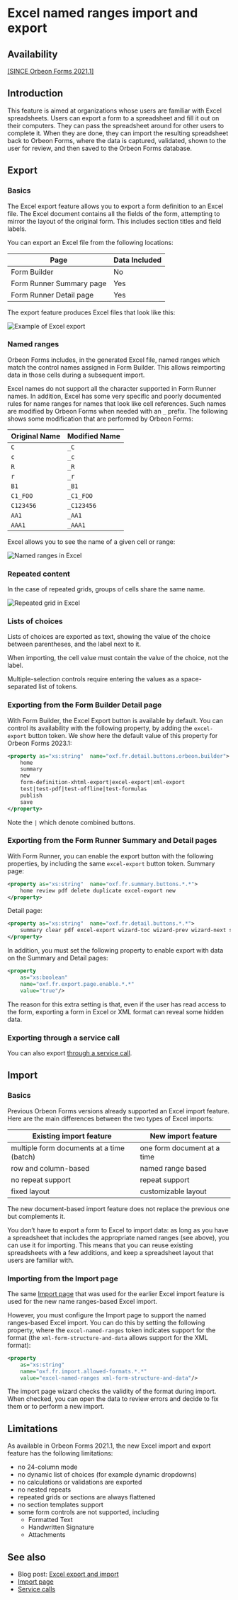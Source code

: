 # Excel named ranges import and export

## Availability

[\[SINCE Orbeon Forms 2021.1\]](/release-notes/orbeon-forms-2021.1.md)

## Introduction

This feature is aimed at organizations whose users are familiar with Excel spreadsheets. Users can export a form to a spreadsheet and fill it out on their computers. They can pass the spreadsheet around for other users to complete it. When they are done, they can import the resulting spreadsheet back to Orbeon Forms, where the data is captured, validated, shown to the user for review, and then saved to the Orbeon Forms database.

## Export

### Basics 

The Excel export feature allows you to export a form definition to an Excel file. The Excel document contains all the fields of the form, attempting to mirror the layout of the original form. This includes section titles and field labels.

You can export an Excel file from the following locations:

| Page                     | Data Included |
|--------------------------|---------------|
| Form Builder             | No            |
| Form Runner Summary page | Yes           |
| Form Runner Detail page  | Yes           |

The export feature produces Excel files that look like this:

![Example of Excel export](/form-builder/images/excel-export-export.png)

### Named ranges

Orbeon Forms includes, in the generated Excel file, named ranges which match the control names assigned in Form Builder. This allows reimporting data in those cells during a subsequent import.

Excel names do not support all the character supported in Form Runner names. In addition, Excel has some very specific and poorly documented rules for name ranges for names that look like cell references. Such names are modified by Orbeon Forms when needed with an `_` prefix. The following shows some modification that are performed by Orbeon Forms:

| Original Name | Modified Name |
|---------------|---------------|
| `C`           | `_C`          |
| `c`           | `_c`          |
| `R`           | `_R`          |
| `r`           | `_r`          |
| `B1`          | `_B1`         |
| `C1_FOO`      | `_C1_FOO`     |
| `C123456`     | `_C123456`    |
| `AA1`         | `_AA1`        |
| `AAA1`        | `_AAA1`       |

Excel allows you to see the name of a given cell or range:

![Named ranges in Excel](/form-builder/images/excel-export-ranges.png)

### Repeated content

In the case of repeated grids, groups of cells share the same name.

![Repeated grid in Excel](/form-builder/images/excel-export-repeat-export.png)

### Lists of choices

Lists of choices are exported as text, showing the value of the choice between parentheses, and the label next to it.

When importing, the cell value must contain the value of the choice, not the label.

Multiple-selection controls require entering the values as a space-separated list of tokens.

### Exporting from the Form Builder Detail page

With Form Builder, the Excel Export button is available by default. You can control its availability with the following property, by adding the `excel-export` button token. We show here the default value of this property for Orbeon Forms 2023.1:

```xml
<property as="xs:string"  name="oxf.fr.detail.buttons.orbeon.builder">
    home
    summary
    new
    form-definition-xhtml-export|excel-export|xml-export
    test|test-pdf|test-offline|test-formulas
    publish
    save
</property>
```

Note the `|` which denote combined buttons.

### Exporting from the Form Runner Summary and Detail pages

With Form Runner, you can enable the export button with the following properties, by including the same `excel-export` button token. Summary page:

```xml
<property as="xs:string"  name="oxf.fr.summary.buttons.*.*">
    home review pdf delete duplicate excel-export new
</property>
```

Detail page:

```xml
<property as="xs:string"  name="oxf.fr.detail.buttons.*.*">
    summary clear pdf excel-export wizard-toc wizard-prev wizard-next save-final review
</property>
```

In addition, you must set the following property to enable export with data on the Summary and Detail pages:

```xml
<property
    as="xs:boolean"
    name="oxf.fr.export.page.enable.*.*"
    value="true"/>
```

The reason for this extra setting is that, even if the user has read access to the form, exporting a form in Excel or XML format can reveal some hidden data.

### Exporting through a service call

You can also export [through a service call](/form-runner/link-embed/linking.md#paths).

## Import

### Basics

Previous Orbeon Forms versions already supported an Excel import feature. Here are the main differences between the two types of Excel imports:

| Existing import feature                   | New import feature          |
|-------------------------------------------|-----------------------------|
| multiple form documents at a time (batch) | one form document at a time |
| row and column-based                      | named range based           |
| no repeat support                         | repeat support              |
| fixed layout                              | customizable layout         |

The new document-based import feature does not replace the previous one but complements it.

You don’t have to export a form to Excel to import data: as long as you have a spreadsheet that includes the appropriate named ranges (see above), you can use it for importing. This means that you can reuse existing spreadsheets with a few additions, and keep a spreadsheet layout that users are familiar with.

### Importing from the Import page

The same [Import page](excel.md) that was used for the earlier Excel import feature is used for the new name ranges-based Excel import.

However, you must configure the Import page to support the named ranges-based Excel import. You can do this by setting the following property, where the `excel-named-ranges` token indicates support for the format (the `xml-form-structure-and-data` allows support for the XML format):

```xml
<property
    as="xs:string"
    name="oxf.fr.import.allowed-formats.*.*" 
    value="excel-named-ranges xml-form-structure-and-data"/>
```

The import page wizard checks the validity of the format during import. When checked, you can open the data to review errors and decide to fix them or to perform a new import.

[//]: # (TODO: merging of data)

## Limitations

As available in Orbeon Forms 2021.1, the new Excel import and export feature has the following limitations:

- no 24-column mode
- no dynamic list of choices (for example dynamic dropdowns)
- no calculations or validations are exported
- no nested repeats
- repeated grids or sections are always flattened
- no section templates support
- some form controls are not supported, including
    - Formatted Text
    - Handwritten Signature
    - Attachments

## See also

- Blog post: [Excel export and import](https://blog.orbeon.com/2021/09/excel-export-and-import.html)
- [Import page](/form-runner/advanced/excel.md)
- [Service calls](/form-runner/link-embed/linking.md)

[//]: # (https://3.basecamp.com/3600924/buckets/16915667/messages/4541166737)
[//]: # ()
[//]: # (<!-- Mais ne le montrer qu'en mode `edit` -->)
[//]: # (<property )
[//]: # (    as="xs:string"  )
[//]: # (    name="oxf.fr.detail.button.import.visible.acme.contact")
[//]: # (    value="fr:mode&#40;&#41; = 'edit'"/>)
[//]: # ()
[//]: # (<!-- Le bouton `import` navigue à la page d'import en passant le `document-id` -->)
[//]: # (<property as="xs:string" name="oxf.fr.detail.process.import.acme.contact">)
[//]: # (    require-uploads)
[//]: # (    then navigate&#40;'/fr/{fr:app-name&#40;&#41;}/{fr:form-name&#40;&#41;}/import?document-id={fr:document-id&#40;&#41;}'&#41;)
[//]: # (</property>)